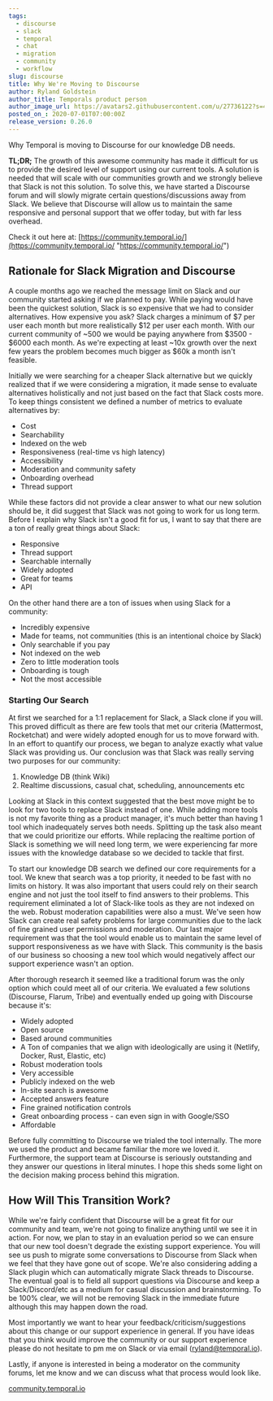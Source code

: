 ```yaml
---
tags:
  - discourse
  - slack
  - temporal
  - chat
  - migration
  - community
  - workflow
slug: discourse
title: Why We're Moving to Discourse
author: Ryland Goldstein
author_title: Temporals product person
author_image_url: https://avatars2.githubusercontent.com/u/27736122?s=460&u=7b6a3e58ec7ed7157f23f51e91a2f4cd2028d606&v=4
posted_on_: 2020-07-01T07:00:00Z
release_version: 0.26.0
---
```


Why Temporal is moving to Discourse for our knowledge DB needs.

<!--truncate-->

**TL;DR;** The growth of this awesome community has made it difficult for us to provide the desired level of support using our current tools. A solution is needed that will scale with our communities growth and we strongly believe that Slack is not this solution. To solve this, we have started a Discourse forum and will slowly migrate certain questions/discussions away from Slack. We believe that Discourse will allow us to maintain the same responsive and personal support that we offer today, but with far less overhead.

Check it out here at: [https://community.temporal.io/](https://community.temporal.io/ "https://community.temporal.io/")

## Rationale for Slack Migration and Discourse

A couple months ago we reached the message limit on Slack and our community started asking if we planned to pay. While paying would have been the quickest solution, Slack is so expensive that we had to consider alternatives. How expensive you ask? Slack charges a minimum of $7 per user each month but more realistically $12 per user each month. With our current community of \~500 we would be paying anywhere from $3500 - $6000 each month. As we're expecting at least \~10x growth over the next few years the problem becomes much bigger as $60k a month isn't feasible.

Initially we were searching for a cheaper Slack alternative but we quickly realized that if we were considering a migration, it made sense to evaluate alternatives holistically and not just based on the fact that Slack costs more. To keep things consistent we defined a number of metrics to evaluate alternatives by:

- Cost
- Searchability
- Indexed on the web
- Responsiveness (real-time vs high latency)
- Accessibility
- Moderation and community safety
- Onboarding overhead
- Thread support

While these factors did not provide a clear answer to what our new solution should be, it did suggest that Slack was not going to work for us long term. Before I explain why Slack isn't a good fit for us, I want to say that there are a ton of really great things about Slack:

- Responsive
- Thread support
- Searchable internally
- Widely adopted
- Great for teams
- API

On the other hand there are a ton of issues when using Slack for a community:

- Incredibly expensive
- Made for teams, not communities (this is an intentional choice by Slack)
- Only searchable if you pay
- Not indexed on the web
- Zero to little moderation tools
- Onboarding is tough
- Not the most accessible

### Starting Our Search

At first we searched for a 1:1 replacement for Slack, a Slack clone if you will. This proved difficult as there are few tools that met our criteria (Mattermost, Rocketchat) and were widely adopted enough for us to move forward with. In an effort to quantify our process, we began to analyze exactly what value Slack was providing us. Our conclusion was that Slack was really serving two purposes for our community:

1. Knowledge DB (think Wiki)
2. Realtime discussions, casual chat, scheduling, announcements etc

Looking at Slack in this context suggested that the best move might be to look for two tools to replace Slack instead of one. While adding more tools is not my favorite thing as a product manager, it's much better than having 1 tool which inadequately serves both needs. Splitting up the task also meant that we could prioritize our efforts. While replacing the realtime portion of Slack is something we will need long term, we were experiencing far more issues with the knowledge database so we decided to tackle that first.

To start our knowledge DB search we defined our core requirements for a tool. We knew that search was a top priority, it needed to be fast with no limits on history. It was also important that users could rely on their search engine and not just the tool itself to find answers to their problems. This requirement eliminated a lot of Slack-like tools as they are not indexed on the web. Robust moderation capabilities were also a must. We've seen how Slack can create real safety problems for large communities due to the lack of fine grained user permissions and moderation. Our last major requirement was that the tool would enable us to maintain the same level of support responsiveness as we have with Slack. This community is the basis of our business so choosing a new tool which would negatively affect our support experience wasn't an option.

After thorough research it seemed like a traditional forum was the only option which could meet all of our criteria. We evaluated a few solutions (Discourse, Flarum, Tribe) and eventually ended up going with Discourse because it's:

- Widely adopted
- Open source
- Based around communities
- A Ton of companies that we align with ideologically are using it (Netlify, Docker, Rust, Elastic, etc)
- Robust moderation tools
- Very accessible
- Publicly indexed on the web
- In-site search is awesome
- Accepted answers feature
- Fine grained notification controls
- Great onboarding process - can even sign in with Google/SSO
- Affordable

Before fully committing to Discourse we trialed the tool internally. The more we used the product and became familiar the more we loved it. Furthermore, the support team at Discourse is seriously outstanding and they answer our questions in literal minutes. I hope this sheds some light on the decision making process behind this migration.

## How Will This Transition Work?

While we're fairly confident that Discourse will be a great fit for our community and team, we're not going to finalize anything until we see it in action. For now, we plan to stay in an evaluation period so we can ensure that our new tool doesn't degrade the existing support experience. You will see us push to migrate some conversations to Discourse from Slack when we feel that they have gone out of scope. We're also considering adding a Slack plugin which can automatically migrate Slack threads to Discourse. The eventual goal is to field all support questions via Discourse and keep a Slack/Discord/etc as a medium for casual discussion and brainstorming. To be 100% clear, we will not be removing Slack in the immediate future although this may happen down the road.

Most importantly we want to hear your feedback/criticism/suggestions about this change or our support experience in general. If you have ideas that you think would improve the community or our support experience please do not hesitate to pm me on Slack or via email ([ryland@temporal.io](mailto:ryland@temporal.io)).

Lastly, if anyone is interested in being a moderator on the community forums, let me know and we can discuss what that process would look like.

[community.temporal.io](https://community.temporal.io/)
